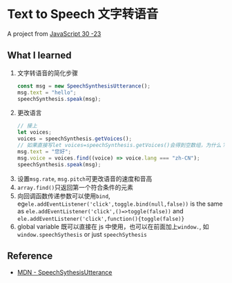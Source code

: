 # Text to Speech 文字转语音

A project from [JavaScript 30 -23](https://youtu.be/saCpKH_xdgs)

## What I learned

1. 文字转语音的简化步骤
   ```js
   const msg = new SpeechSynthesisUtterance();
   msg.text = "hello";
   speechSynthesis.speak(msg);
   ```
2. 更改语言
   ```js
   // 接上
   let voices;
   voices = speechSynthesis.getVoices();
   // 如果直接写let voices=speechSynthesis.getVoices()会得到空数组，为什么？
   msg.text = "您好";
   msg.voice = voices.find((voice) => voice.lang === "zh-CN");
   speechSynthesis.speak(msg);
   ```
3. 设置`msg.rate`, `msg.pitch`可更改语音的速度和音高
4. `array.find()`只返回第一个符合条件的元素
5. 向回调函数传递参数可以使用`bind`, eg`ele.addEventListener('click',toggle.bind(null,false))` is the same as `ele.addEventListener('click',()=>toggle(false))` and `ele.addEventListener('click',function(){toggle(false)}`
6. global variable 既可以直接在 js 中使用，也可以在前面加上`window.`, 如 `window.speechSythesis` or just `speechSythesis`

## Reference

- [MDN - SpeechSythesisUtterance](https://developer.mozilla.org/en-US/docs/Web/API/SpeechSynthesisUtterance)
